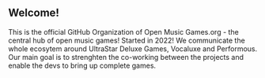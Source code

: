 ## Welcome!
This is the official GitHub Organization of Open Music Games.org - the central hub of open music games! Started in 2022! We communicate the whole ecosytem around UltraStar Deluxe Games, Vocaluxe and Performous. Our main goal is to strenghten the co-working between the projects and enable the devs to bring up complete games.
<!--

**Here are some ideas to get you started:**

🙋‍♀️ A short introduction - what is your organization all about?
🌈 Contribution guidelines - how can the community get involved?
👩‍💻 Useful resources - where can the community find your docs? Is there anything else the community should know?
🍿 Fun facts - what does your team eat for breakfast?
-->
